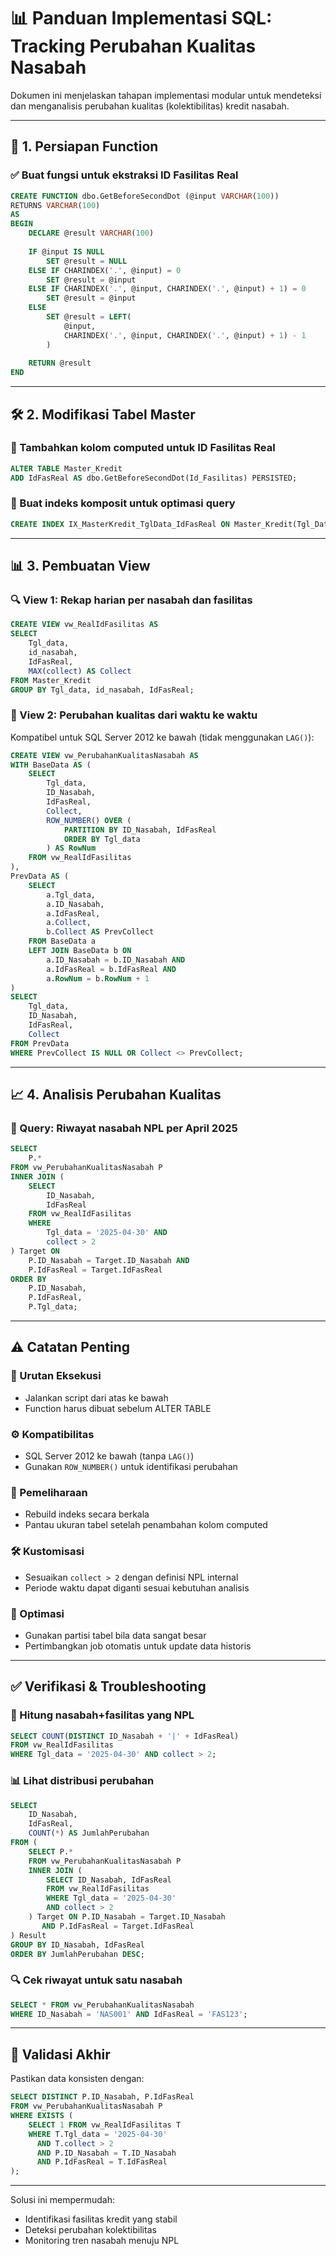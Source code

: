 
# 📊 Panduan Implementasi SQL: Tracking Perubahan Kualitas Nasabah

Dokumen ini menjelaskan tahapan implementasi modular untuk mendeteksi dan menganalisis perubahan kualitas (kolektibilitas) kredit nasabah.

---

## 📌 1. Persiapan Function

### ✅ Buat fungsi untuk ekstraksi ID Fasilitas Real

```sql
CREATE FUNCTION dbo.GetBeforeSecondDot (@input VARCHAR(100))
RETURNS VARCHAR(100)
AS
BEGIN
    DECLARE @result VARCHAR(100)
    
    IF @input IS NULL 
        SET @result = NULL
    ELSE IF CHARINDEX('.', @input) = 0 
        SET @result = @input
    ELSE IF CHARINDEX('.', @input, CHARINDEX('.', @input) + 1) = 0
        SET @result = @input
    ELSE
        SET @result = LEFT(
            @input,
            CHARINDEX('.', @input, CHARINDEX('.', @input) + 1) - 1
        )
    
    RETURN @result
END
```

---

## 🛠 2. Modifikasi Tabel Master

### 🔧 Tambahkan kolom computed untuk ID Fasilitas Real

```sql
ALTER TABLE Master_Kredit
ADD IdFasReal AS dbo.GetBeforeSecondDot(Id_Fasilitas) PERSISTED;
```

### 🚀 Buat indeks komposit untuk optimasi query

```sql
CREATE INDEX IX_MasterKredit_TglData_IdFasReal ON Master_Kredit(Tgl_Data, IdFasReal);
```

---

## 📊 3. Pembuatan View

### 🔍 View 1: Rekap harian per nasabah dan fasilitas

```sql
CREATE VIEW vw_RealIdFasilitas AS
SELECT 
    Tgl_data, 
    id_nasabah, 
    IdFasReal, 
    MAX(collect) AS Collect
FROM Master_Kredit
GROUP BY Tgl_data, id_nasabah, IdFasReal;
```

### 🔄 View 2: Perubahan kualitas dari waktu ke waktu

Kompatibel untuk SQL Server 2012 ke bawah (tidak menggunakan `LAG()`):

```sql
CREATE VIEW vw_PerubahanKualitasNasabah AS
WITH BaseData AS (
    SELECT 
        Tgl_data,
        ID_Nasabah,
        IdFasReal,
        Collect,
        ROW_NUMBER() OVER (
            PARTITION BY ID_Nasabah, IdFasReal 
            ORDER BY Tgl_data
        ) AS RowNum
    FROM vw_RealIdFasilitas
),
PrevData AS (
    SELECT 
        a.Tgl_data,
        a.ID_Nasabah,
        a.IdFasReal,
        a.Collect,
        b.Collect AS PrevCollect
    FROM BaseData a
    LEFT JOIN BaseData b ON 
        a.ID_Nasabah = b.ID_Nasabah AND 
        a.IdFasReal = b.IdFasReal AND
        a.RowNum = b.RowNum + 1
)
SELECT
    Tgl_data,
    ID_Nasabah,
    IdFasReal,
    Collect
FROM PrevData
WHERE PrevCollect IS NULL OR Collect <> PrevCollect;
```

---

## 📈 4. Analisis Perubahan Kualitas

### 🔎 Query: Riwayat nasabah NPL per April 2025

```sql
SELECT 
    P.*
FROM vw_PerubahanKualitasNasabah P
INNER JOIN (
    SELECT 
        ID_Nasabah, 
        IdFasReal
    FROM vw_RealIdFasilitas
    WHERE 
        Tgl_data = '2025-04-30' AND
        collect > 2
) Target ON 
    P.ID_Nasabah = Target.ID_Nasabah AND
    P.IdFasReal = Target.IdFasReal
ORDER BY 
    P.ID_Nasabah, 
    P.IdFasReal, 
    P.Tgl_data;
```

---

## ⚠️ Catatan Penting

### 🧭 Urutan Eksekusi

- Jalankan script dari atas ke bawah
- Function harus dibuat sebelum ALTER TABLE

### ⚙️ Kompatibilitas

- SQL Server 2012 ke bawah (tanpa `LAG()`)
- Gunakan `ROW_NUMBER()` untuk identifikasi perubahan

### 🔄 Pemeliharaan

- Rebuild indeks secara berkala
- Pantau ukuran tabel setelah penambahan kolom computed

### 🛠 Kustomisasi

- Sesuaikan `collect > 2` dengan definisi NPL internal
- Periode waktu dapat diganti sesuai kebutuhan analisis

### 🚀 Optimasi

- Gunakan partisi tabel bila data sangat besar
- Pertimbangkan job otomatis untuk update data historis

---

## ✅ Verifikasi & Troubleshooting

### 🔢 Hitung nasabah+fasilitas yang NPL

```sql
SELECT COUNT(DISTINCT ID_Nasabah + '|' + IdFasReal)
FROM vw_RealIdFasilitas
WHERE Tgl_data = '2025-04-30' AND collect > 2;
```

### 📊 Lihat distribusi perubahan

```sql
SELECT 
    ID_Nasabah, 
    IdFasReal, 
    COUNT(*) AS JumlahPerubahan
FROM (
    SELECT P.*
    FROM vw_PerubahanKualitasNasabah P
    INNER JOIN (
        SELECT ID_Nasabah, IdFasReal
        FROM vw_RealIdFasilitas
        WHERE Tgl_data = '2025-04-30'
        AND collect > 2
    ) Target ON P.ID_Nasabah = Target.ID_Nasabah
       AND P.IdFasReal = Target.IdFasReal
) Result
GROUP BY ID_Nasabah, IdFasReal
ORDER BY JumlahPerubahan DESC;
```

### 🔍 Cek riwayat untuk satu nasabah

```sql
SELECT * FROM vw_PerubahanKualitasNasabah
WHERE ID_Nasabah = 'NAS001' AND IdFasReal = 'FAS123';
```

---

## 🧪 Validasi Akhir

Pastikan data konsisten dengan:

```sql
SELECT DISTINCT P.ID_Nasabah, P.IdFasReal
FROM vw_PerubahanKualitasNasabah P
WHERE EXISTS (
    SELECT 1 FROM vw_RealIdFasilitas T
    WHERE T.Tgl_data = '2025-04-30'
      AND T.collect > 2
      AND P.ID_Nasabah = T.ID_Nasabah
      AND P.IdFasReal = T.IdFasReal
);
```

---

Solusi ini mempermudah:
- Identifikasi fasilitas kredit yang stabil
- Deteksi perubahan kolektibilitas
- Monitoring tren nasabah menuju NPL
